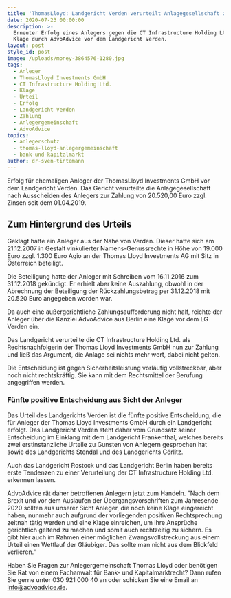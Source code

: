 ```yaml
---
title: 'ThomasLloyd: Landgericht Verden verurteilt Anlagegesellschaft zur Zahlung'
date: 2020-07-23 00:00:00
description: >-
  Erneuter Erfolg eines Anlegers gegen die CT Infrastructure Holding Ltd. nach
  Klage durch AdvoAdvice vor dem Landgericht Verden.
layout: post
style_id: post
image: /uploads/money-3864576-1280.jpg
tags:
  - Anleger
  - ThomasLloyd Investments GmbH
  - CT Infrastructure Holding Ltd.
  - Klage
  - Urteil
  - Erfolg
  - Landgericht Verden
  - Zahlung
  - Anlegergemeinschaft
  - AdvoAdvice
topics:
  - anlegerschutz
  - thomas-lloyd-anlegergemeinschaft
  - bank-und-kapitalmarkt
author: dr-sven-tintemann
---
```


Erfolg für ehemaligen Anleger der ThomasLloyd Investments GmbH vor dem Landgericht Verden. Das Gericht verurteilte die Anlagegesellschaft nach Ausscheiden des Anlegers zur Zahlung von 20.520,00 Euro zzgl. Zinsen seit dem 01.04.2019.&nbsp;

## Zum Hintergrund des Urteils

Geklagt hatte ein Anleger aus der Nähe von Verden. Dieser hatte sich am 21.12.2007 in Gestalt vinkulierter Namens-Genussrechte in Höhe von 19.000 Euro zzgl. 1.300 Euro Agio an der Thomas Lloyd Investments AG mit Sitz in Österreich beteiligt.&nbsp;

Die Beteiligung hatte der Anleger mit Schreiben vom 16.11.2016 zum 31.12.2018 gekündigt. Er erhielt aber keine Auszahlung, obwohl in der Abrechnung der Beteiligung der Rückzahlungsbetrag per 31.12.2018 mit 20.520 Euro angegeben worden war.&nbsp;

Da auch eine au&szlig;ergerichtliche Zahlungsaufforderung nicht half, reichte der Anleger über die Kanzlei AdvoAdvice aus Berlin eine Klage vor dem LG Verden ein.&nbsp;

Das Landgericht verurteilte die CT Infrastructure Holding Ltd. als Rechtsnachfolgerin der Thomas Lloyd Investments GmbH nun zur Zahlung und lie&szlig; das Argument, die Anlage sei nichts mehr wert, dabei nicht gelten.&nbsp;

Die Entscheidung ist gegen Sicherheitsleistung vorläufig vollstreckbar, aber noch nicht rechtskräftig. Sie kann mit dem Rechtsmittel der Berufung angegriffen werden.&nbsp;

### Fünfte positive Entscheidung aus Sicht der Anleger

Das Urteil des Landgerichts Verden ist die fünfte positive Entscheidung, die für Anleger der Thomas Lloyd Investments GmbH durch ein Landgericht erfolgt. Das Landgericht Verden steht daher vom Grundsatz seiner Entscheidung im Einklang mit dem Landgericht Frankenthal, welches bereits zwei erstinstanzliche Urteile zu Gunsten von Anlegern gesprochen hat sowie des Landgerichts Stendal und des Landgerichts Görlitz.

Auch das Landgericht Rostock und das Landgericht Berlin haben bereits erste Tendenzen zu einer Verurteilung der CT Infrastructure Holding Ltd. erkennen lassen.&nbsp;

AdvoAdvice rät daher betroffenen Anlegern jetzt zum Handeln. "Nach dem Brexit und vor dem Auslaufen der Übergangsvorschriften zum Jahresende 2020 sollten aus unserer Sicht Anleger, die noch keine Klage eingereicht haben, nunmehr auch aufgrund der vorliegenden positiven Rechtsprechung zeitnah tätig werden und eine Klage einreichen, um ihre Ansprüche gerichtlich geltend zu machen und somit auch rechtzeitig zu sichern. Es gibt hier auch im Rahmen einer möglichen Zwangsvollstreckung aus einem Urteil einen Wettlauf der Gläubiger. Das sollte man nicht aus dem Blickfeld verlieren."

Haben Sie Fragen zur Anlegergemeinschaft Thomas Lloyd oder benötigen Sie Rat von einem Fachanwalt für Bank- und Kapitalmarktrecht? Dann rufen Sie gerne unter 030 921 000 40 an oder schicken Sie eine Email an info@advoadvice.de.&nbsp;